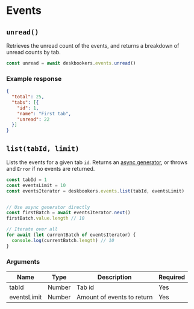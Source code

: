 # Events

## `unread()`
Retrieves the unread count of the events, and returns a breakdown of unread counts by tab.

```js
const unread = await deskbookers.events.unread()
```

### Example response

```json
{
  "total": 25,
  "tabs": [{
    "id": 1,
    "name": "First tab",
    "unread": 22
  }]
}
```

## `list(tabId, limit)`
Lists the events for a given tab `id`. Returns an [async generator](https://github.com/tc39/proposal-async-iteration), or throws and `Error` if no events are returned.

```js
const tabId = 1
const eventsLimit = 10
const eventsIterator = deskbookers.events.list(tabId, eventsLimit)


// Use async generator directly
const firstBatch = await eventsIterator.next()
firstBatch.value.length // 10

// Iterate over all
for await (let currentBatch of eventsIterator) {
  console.log(currentBatch.length) // 10
}
```

### Arguments
Name | Type | Description | Required
--- | --- | --- | ---
tabId | Number | Tab id | Yes
eventsLimit | Number | Amount of events to return | Yes
